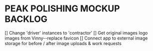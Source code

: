 # PEAK POLISHING MOCKUP BACKLOG

<!-- August 27th, 2021 -->
[] Change 'driver' instances to 'contractor'
[] Get original images logo images from Vinny--replace favicon
[] Connect app to external image storage for before / after image uploads & work requests

